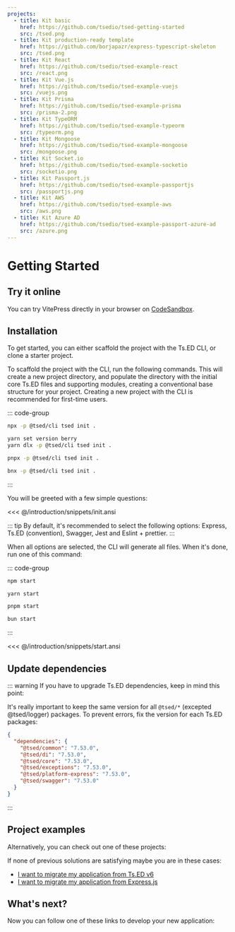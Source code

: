 ```yaml
---
projects:
  - title: Kit basic
    href: https://github.com/tsedio/tsed-getting-started
    src: /tsed.png
  - title: Kit production-ready template
    href: https://github.com/borjapazr/express-typescript-skeleton
    src: /tsed.png
  - title: Kit React
    href: https://github.com/tsedio/tsed-example-react
    src: /react.png
  - title: Kit Vue.js
    href: https://github.com/tsedio/tsed-example-vuejs
    src: /vuejs.png
  - title: Kit Prisma
    href: https://github.com/tsedio/tsed-example-prisma
    src: /prisma-2.png
  - title: Kit TypeORM
    href: https://github.com/tsedio/tsed-example-typeorm
    src: /typeorm.png
  - title: Kit Mongoose
    href: https://github.com/tsedio/tsed-example-mongoose
    src: /mongoose.png
  - title: Kit Socket.io
    href: https://github.com/tsedio/tsed-example-socketio
    src: /socketio.png
  - title: Kit Passport.js
    href: https://github.com/tsedio/tsed-example-passportjs
    src: /passportjs.png
  - title: Kit AWS
    href: https://github.com/tsedio/tsed-example-aws
    src: /aws.png
  - title: Kit Azure AD
    href: https://github.com/tsedio/tsed-example-passport-azure-ad
    src: /azure.png
---
```

# Getting Started

## Try it online

You can try VitePress directly in your browser on [CodeSandbox](https://codesandbox.io/p/devbox/tsed-mongoose-example-omkbm).

## Installation

To get started, you can either scaffold the project with the Ts.ED CLI, or clone a starter project.

To scaffold the project with the CLI, run the following commands. This will create a new project directory,
and populate the directory with the initial core Ts.ED files and supporting modules, creating a conventional base structure for your project.
Creating a new project with the CLI is recommended for first-time users.

::: code-group

```sh [npm]
npx -p @tsed/cli tsed init .
```

```sh [yarn]
yarn set version berry
yarn dlx -p @tsed/cli tsed init .
```

```sh [pnpm]
pnpx -p @tsed/cli tsed init .
```

```sh [bun]
bnx -p @tsed/cli tsed init .
```

:::

You will be greeted with a few simple questions:

<<< @/introduction/snippets/init.ansi

::: tip
By default, it's recommended to select the following options: Express, Ts.ED (convention), Swagger, Jest and Eslint + prettier.
:::

When all options are selected, the CLI will generate all files.
When it's done, run one of this command:

::: code-group

```sh [npm]
npm start
```

```sh [yarn]
yarn start
```

```sh [pnpm]
pnpm start
```

```sh [bun]
bun start
```

:::

<<< @/introduction/snippets/start.ansi

## Update dependencies

::: warning
If you have to upgrade Ts.ED dependencies, keep in mind this point:

It's really important to keep the same version for all `@tsed/*` (excepted @tsed/logger) packages.
To prevent errors, fix the version for each Ts.ED packages:

```json
{
  "dependencies": {
    "@tsed/common": "7.53.0",
    "@tsed/di": "7.53.0",
    "@tsed/core": "7.53.0",
    "@tsed/exceptions": "7.53.0",
    "@tsed/platform-express": "7.53.0",
    "@tsed/swagger": "7.53.0"
  }
}
```

:::

## Project examples

Alternatively, you can check out one of these projects:

<Projects type="projects" />

If none of previous solutions are satisfying maybe you are in these cases:

- [I want to migrate my application from Ts.ED v6](/introduction/migrate-from-v6)
- [I want to migrate my application from Express.js](/introduction/migrate-from-express)

## What's next?

Now you can follow one of these links to develop your new application:

[//]: # "- [Create your first controller](/getting-started/create-your-first-controller.md)"
[//]: # "- [Change server configuration](/docs/configuration.md)"
[//]: # "- [Load configuration from files](/docs/configuration.md)"
[//]: # "- [What is the Platform API](/docs/platform-api.md)"
